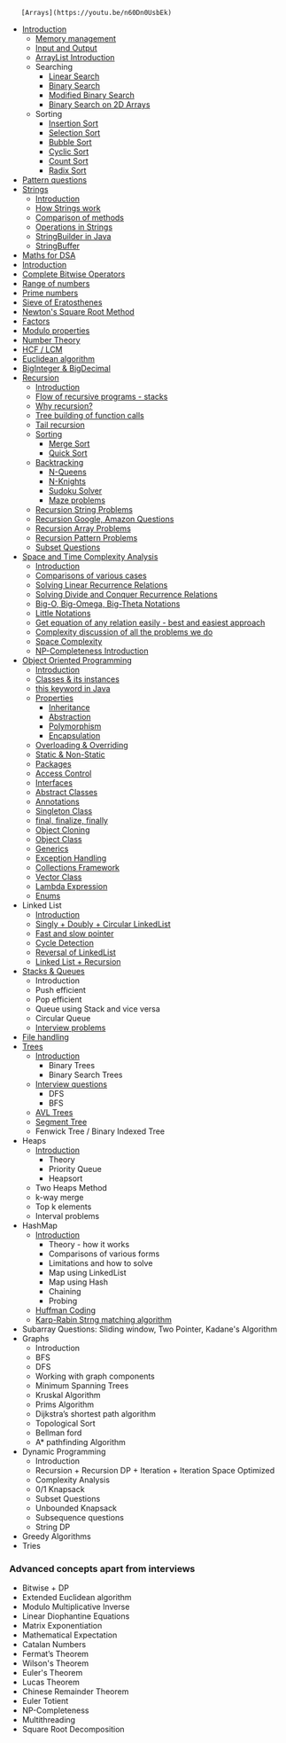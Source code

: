       [Arrays](https://youtu.be/n60Dn0UsbEk)
- [Introduction](https://youtu.be/n60Dn0UsbEk)
  - [Memory management](https://youtu.be/n60Dn0UsbEk?t=632)
  - [Input and Output](https://youtu.be/n60Dn0UsbEk?t=1675)
  - [ArrayList Introduction](https://youtu.be/n60Dn0UsbEk?t=4868)
  - Searching
    - [Linear Search](https://youtu.be/_HRA37X8N_Q)
     - [Binary Search](https://youtu.be/f6UU7V3szVw)  
    - [Modified Binary Search](https://youtu.be/f6UU7V3szVw?t=2508)
    - [Binary Search on 2D Arrays](https://www.youtube.com/watch?v=enI_KyGLYPo)
  - Sorting
    - [Insertion Sort](https://youtu.be/By_5-RRqVeE)
    - [Selection Sort](https://youtu.be/Nd4SCCIHFWk)
    - [Bubble Sort](https://youtu.be/F5MZyqRp_IM)
    - [Cyclic Sort](https://youtu.be/JfinxytTYFQ)
    - [Count Sort](https://youtu.be/FOo820lJV1Y)
    - [Radix Sort](https://youtu.be/mLi6VQDqAOs)
- [Pattern questions](https://youtu.be/lsOOs5J8ycw)
- [Strings](https://www.youtube.com/watch?v=zL1DPZ0Ovlo)
  - [Introduction](https://www.youtube.com/watch?v=zL1DPZ0Ovlo)
  - [How Strings work](https://youtu.be/zL1DPZ0Ovlo?t=216)
  - [Comparison of methods](https://youtu.be/zL1DPZ0Ovlo?t=977)
  - [Operations in Strings](https://youtu.be/zL1DPZ0Ovlo?t=1681)
  - [StringBuilder in Java](https://youtu.be/zL1DPZ0Ovlo?t=4199)
  - [StringBuffer](https://www.youtube.com/watch?v=YFZai3fPUQI)
 - [Maths for DSA](https://youtu.be/fzip9Aml6og)
  - [Introduction](https://youtu.be/fzip9Aml6og?t=20)
  - [Complete Bitwise Operators](https://youtu.be/fzip9Aml6og?t=95)
  - [Range of numbers](https://youtu.be/fzip9Aml6og?t=4169)
  - [Prime numbers](https://youtu.be/lmSpZ0bjCyQ?t=57)
  - [Sieve of Eratosthenes](https://youtu.be/lmSpZ0bjCyQ?t=850)
  - [Newton's Square Root Method](https://youtu.be/lmSpZ0bjCyQ?t=1989)
  - [Factors](https://youtu.be/lmSpZ0bjCyQ?t=3004)
  - [Modulo properties](https://youtu.be/lmSpZ0bjCyQ?t=3980)
  - [Number Theory](https://youtu.be/lmSpZ0bjCyQ?t=4405)
  - [HCF / LCM](https://youtu.be/lmSpZ0bjCyQ?t=5110)
  - [Euclidean algorithm](https://youtu.be/lmSpZ0bjCyQ?t=5520)
  - [BigInteger & BigDecimal](https://www.youtube.com/watch?v=lHtoypC-4Ps)
- [Recursion](https://www.youtube.com/playlist?list=PL9gnSGHSqcnp39cTyB1dTZ2pJ04Xmdrod)
  - [Introduction](https://youtu.be/M2uO2nMT0Bk)
  - [Flow of recursive programs - stacks](https://youtu.be/M2uO2nMT0Bk?t=2124)
  - [Why recursion?](https://youtu.be/M2uO2nMT0Bk?t=2708)
  - [Tree building of function calls](https://youtu.be/M2uO2nMT0Bk?t=3033)
  - [Tail recursion](https://youtu.be/M2uO2nMT0Bk?t=4308)
  - [Sorting](https://www.youtube.com/playlist?list=PL9gnSGHSqcnq-9CXLt9DsInytRMLoyZQ_)
    - [Merge Sort](https://youtu.be/iKGAgWdgoRk)
    - [Quick Sort](https://www.youtube.com/watch?v=Z8svOqamag8&list=PL9gnSGHSqcnr_DxHsP7AW9ftq0AtAyYqJ&index=27)
  - [Backtracking](https://youtu.be/zg5v2rlV1tM)
    - [N-Queens](https://youtu.be/nC1rbW2YSz0)
    - [N-Knights](https://youtu.be/nC1rbW2YSz0?t=2342)
    - [Sudoku Solver](https://youtu.be/nC1rbW2YSz0?t=3190)
    - [Maze problems](https://www.youtube.com/watch?v=zg5v2rlV1tM)
  - [Recursion String Problems](https://youtu.be/gdifkIwCJyg)
  - [Recursion Google, Amazon Questions](https://youtu.be/9ByWqPzfXDU)
  - [Recursion Array Problems](https://youtu.be/sTdiMLom00U)
  - [Recursion Pattern Problems](https://youtu.be/ymgnIIclCF0)
  - [Subset Questions](https://youtu.be/9ByWqPzfXDU)
- [Space and Time Complexity Analysis](https://youtu.be/mV3wrLBbuuE)
  - [Introduction](https://youtu.be/mV3wrLBbuuE)
  - [Comparisons of various cases](https://youtu.be/mV3wrLBbuuE?t=1039)
  - [Solving Linear Recurrence Relations](https://youtu.be/mV3wrLBbuuE?t=6252)
  - [Solving Divide and Conquer Recurrence Relations](https://youtu.be/mV3wrLBbuuE?t=4609)
  - [Big-O, Big-Omega, Big-Theta Notations](https://youtu.be/mV3wrLBbuuE?t=2271)
  - [Little Notations](https://youtu.be/mV3wrLBbuuE?t=2960)
  - [Get equation of any relation easily - best and easiest approach](https://youtu.be/mV3wrLBbuuE?t=8189)
  - [Complexity discussion of all the problems we do](https://youtu.be/mV3wrLBbuuE?t=3866)
  - [Space Complexity](https://youtu.be/mV3wrLBbuuE?t=3330)
  - [NP-Completeness Introduction](https://youtu.be/mV3wrLBbuuE?t=8695)
- [Object Oriented Programming](https://www.youtube.com/playlist?list=PL9gnSGHSqcno1G3XjUbwzXHL8_EttOuKk)
  - [Introduction](https://www.youtube.com/watch?v=BSVKUk58K6U)
  - [Classes & its instances](https://youtu.be/BSVKUk58K6U?t=467)
  - [this keyword in Java](https://youtu.be/BSVKUk58K6U?t=3380)
  - [Properties](https://www.youtube.com/watch?v=46T2wD3IuhM)
    - [Inheritance](https://youtu.be/46T2wD3IuhM?t=146)
    - [Abstraction](https://youtu.be/46T2wD3IuhM?t=7102)
    - [Polymorphism](https://youtu.be/46T2wD3IuhM?t=4226)
    - [Encapsulation](https://youtu.be/46T2wD3IuhM?t=7022)
  - [Overloading & Overriding](https://youtu.be/46T2wD3IuhM?t=4834)
  - [Static & Non-Static](https://youtu.be/_Ya6CN13t8k?t=1137)
  - [Packages](https://youtu.be/_Ya6CN13t8k?t=182)
  - [Access Control](https://youtu.be/W145DXs8fFg)
  - [Interfaces](https://youtu.be/rgHZa7-Dibg?t=1510)
  - [Abstract Classes](https://youtu.be/rgHZa7-Dibg?t=68)
  - [Annotations](https://youtu.be/rgHZa7-Dibg?t=3438)
  - [Singleton Class](https://youtu.be/_Ya6CN13t8k?t=4240)
  - [final, finalize, finally](https://youtu.be/46T2wD3IuhM?t=6317)
  - [Object Cloning](https://youtu.be/OY2lPr8h93U?t=4352)
  - [Object Class](https://youtu.be/W145DXs8fFg?t=1943)
  - [Generics](https://www.youtube.com/watch?v=OY2lPr8h93U)
  - [Exception Handling](https://youtu.be/OY2lPr8h93U?t=3405)
  - [Collections Framework](https://youtu.be/9ogGan-R1pc?t=49)
  - [Vector Class](https://youtu.be/9ogGan-R1pc?t=668)
  - [Lambda Expression](https://youtu.be/OY2lPr8h93U?t=2894)
  - [Enums](https://youtu.be/9ogGan-R1pc?t=909)
- Linked List
  - [Introduction](https://youtu.be/58YbpRDc4yw)
  - [Singly + Doubly + Circular LinkedList](https://youtu.be/58YbpRDc4yw)
  - [Fast and slow pointer](https://youtu.be/70tx7KcMROc)
  - [Cycle Detection](https://youtu.be/70tx7KcMROc)
  - [Reversal of LinkedList](https://youtu.be/70tx7KcMROc)
  - [Linked List + Recursion](https://youtu.be/70tx7KcMROc)
- [Stacks & Queues](https://www.youtube.com/watch?v=rHQI4mrJ3cg)
  - Introduction
  - Push efficient
  - Pop efficient
  - Queue using Stack and vice versa
  - Circular Queue
  - [Interview problems](https://www.youtube.com/watch?v=S9LUYztYLu4)
- [File handling](https://www.youtube.com/watch?v=b35mlSPOlJg)
- [Trees](https://www.youtube.com/playlist?list=PL9gnSGHSqcnqfctdbCQKaw5oZ9Up2cmsq)
  - [Introduction](https://www.youtube.com/watch?v=4s1Tcvm00pA)
    - Binary Trees
    - Binary Search Trees
  - [Interview questions](https://www.youtube.com/watch?v=9D-vP-jcc-Y)
    - DFS
    - BFS
  - [AVL Trees](https://www.youtube.com/watch?v=CVA85JuJEn0)
  - [Segment Tree](https://www.youtube.com/watch?v=ciHThtTVNto)
  - Fenwick Tree / Binary Indexed Tree
- Heaps
  - [Introduction](https://youtu.be/Qf-TDPr0nYw)
    - Theory
    - Priority Queue
    - Heapsort
  - Two Heaps Method
  - k-way merge
  - Top k elements
  - Interval problems
- HashMap
  - [Introduction](https://youtu.be/XLbvmMz8Fr8)
    - Theory - how it works
    - Comparisons of various forms
    - Limitations and how to solve
    - Map using LinkedList
    - Map using Hash
    - Chaining
    - Probing
  - [Huffman Coding](https://youtu.be/XLfgeaYHinM)
  - [Karp-Rabin Strng matching algorithm](https://youtu.be/swciWFPq3NE)
- Subarray Questions: Sliding window, Two Pointer, Kadane's Algorithm
- Graphs
  - Introduction
  - BFS
  - DFS
  - Working with graph components
  - Minimum Spanning Trees
  - Kruskal Algorithm
  - Prims Algorithm
  - Dijkstra’s shortest path algorithm
  - Topological Sort
  - Bellman ford
  - A\* pathfinding Algorithm
- Dynamic Programming
  - Introduction
  - Recursion + Recursion DP + Iteration + Iteration Space Optimized
  - Complexity Analysis
  - 0/1 Knapsack
  - Subset Questions 
  - Unbounded Knapsack
  - Subsequence questions
  - String DP
- Greedy Algorithms
- Tries

### Advanced concepts apart from interviews

- Bitwise + DP
- Extended Euclidean algorithm
- Modulo Multiplicative Inverse
- Linear Diophantine Equations
- Matrix Exponentiation
- Mathematical Expectation
- Catalan Numbers
- Fermat’s Theorem
- Wilson's Theorem
- Euler's Theorem
- Lucas Theorem
- Chinese Remainder Theorem
- Euler Totient
- NP-Completeness
- Multithreading
- Square Root Decomposition
